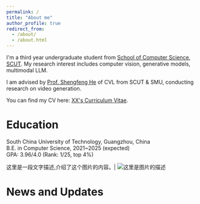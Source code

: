 ```yaml
---
permalink: /
title: "About me"
author_profile: true
redirect_from: 
  - /about/
  - /about.html
---
```


I'm a third year undergraduate student from [School of Computer Science](https://www.scut.edu.cn/cs/), [SCUT](http://www.scut.edu.cn/). My research interest includes computer vision, generative models, multimodal LLM.

I am advised by [Prof. Shengfeng He](http://www.shengfenghe.com/) of CVL from SCUT & SMU, conducting research on video generation.

You can find my CV here: [XX's Curriculum Vitae](../assets/Curriculum_Vitae.pdf).


Education
=====
South China University of Technology, Guangzhou, China <br>
B.E. in Computer Science, 2021~2025 (expected) <br>
GPA: 3.96/4.0 (Rank: 1/25, top 4%) <br>


这里是一段文字描述,介绍了这个图片的内容。| ![这里是图片的描述](../images/bio-photo.jpg)


News and Updates
======


